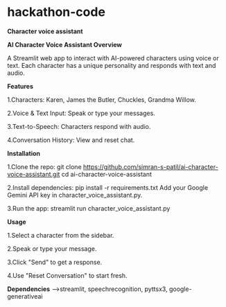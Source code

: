 # hackathon-code
**Character voice assistant**

**AI Character Voice Assistant Overview**

A Streamlit web app to interact with AI-powered characters using voice or text. Each character has a unique personality and responds with text and audio.

**Features**

1.Characters: Karen, James the Butler, Chuckles, Grandma Willow.

2.Voice & Text Input: Speak or type your messages.

3.Text-to-Speech: Characters respond with audio.

4.Conversation History: View and reset chat.

**Installation**

1.Clone the repo:
git clone https://github.com/simran-s-patil/ai-character-voice-assistant.git
cd ai-character-voice-assistant

2.Install dependencies:
pip install -r requirements.txt
Add your Google Gemini API key in character_voice_assistant.py.

3.Run the app:
streamlit run character_voice_assistant.py

**Usage**

1.Select a character from the sidebar.

2.Speak or type your message.

3.Click "Send" to get a response.

4.Use "Reset Conversation" to start fresh.

**Dependencies**
-->streamlit, speechrecognition, pyttsx3, google-generativeai
